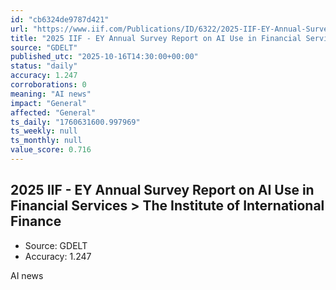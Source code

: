 ```yaml
---
id: "cb6324de9787d421"
url: "https://www.iif.com/Publications/ID/6322/2025-IIF-EY-Annual-Survey-Report-on-AI-Use-in-Financial-Services"
title: "2025 IIF - EY Annual Survey Report on AI Use in Financial Services > The Institute of International Finance"
source: "GDELT"
published_utc: "2025-10-16T14:30:00+00:00"
status: "daily"
accuracy: 1.247
corroborations: 0
meaning: "AI news"
impact: "General"
affected: "General"
ts_daily: "1760631600.997969"
ts_weekly: null
ts_monthly: null
value_score: 0.716
---
```

## 2025 IIF - EY Annual Survey Report on AI Use in Financial Services > The Institute of International Finance

- Source: GDELT
- Accuracy: 1.247

AI news
